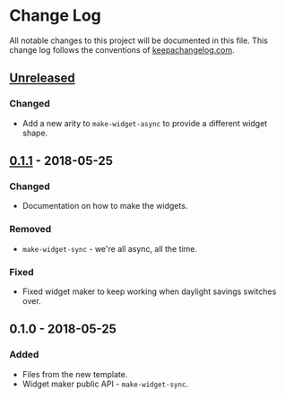 # Change Log
All notable changes to this project will be documented in this file. This change log follows the conventions of [keepachangelog.com](http://keepachangelog.com/).

## [Unreleased]
### Changed
- Add a new arity to `make-widget-async` to provide a different widget shape.

## [0.1.1] - 2018-05-25
### Changed
- Documentation on how to make the widgets.

### Removed
- `make-widget-sync` - we're all async, all the time.

### Fixed
- Fixed widget maker to keep working when daylight savings switches over.

## 0.1.0 - 2018-05-25
### Added
- Files from the new template.
- Widget maker public API - `make-widget-sync`.

[Unreleased]: https://github.com/your-name/dsa-clojure/compare/0.1.1...HEAD
[0.1.1]: https://github.com/your-name/dsa-clojure/compare/0.1.0...0.1.1
